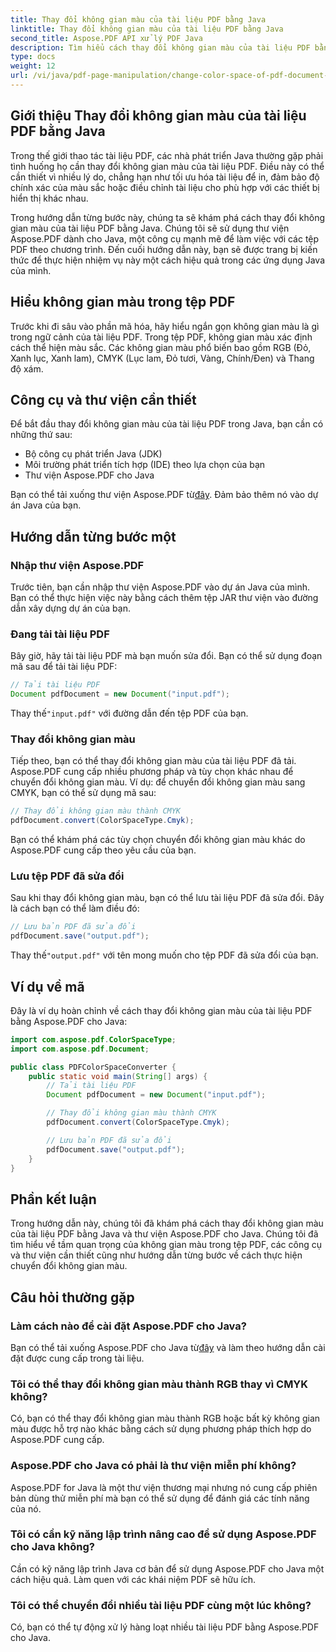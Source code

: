 ```yaml
---
title: Thay đổi không gian màu của tài liệu PDF bằng Java
linktitle: Thay đổi không gian màu của tài liệu PDF bằng Java
second_title: Aspose.PDF API xử lý PDF Java
description: Tìm hiểu cách thay đổi không gian màu của tài liệu PDF bằng Java. Hướng dẫn từng bước với các ví dụ về mã. Tối ưu hóa các tệp PDF của bạn để in và hiển thị.
type: docs
weight: 12
url: /vi/java/pdf-page-manipulation/change-color-space-of-pdf-document-using-java/
---
```


## Giới thiệu Thay đổi không gian màu của tài liệu PDF bằng Java

Trong thế giới thao tác tài liệu PDF, các nhà phát triển Java thường gặp phải tình huống họ cần thay đổi không gian màu của tài liệu PDF. Điều này có thể cần thiết vì nhiều lý do, chẳng hạn như tối ưu hóa tài liệu để in, đảm bảo độ chính xác của màu sắc hoặc điều chỉnh tài liệu cho phù hợp với các thiết bị hiển thị khác nhau.

Trong hướng dẫn từng bước này, chúng ta sẽ khám phá cách thay đổi không gian màu của tài liệu PDF bằng Java. Chúng tôi sẽ sử dụng thư viện Aspose.PDF dành cho Java, một công cụ mạnh mẽ để làm việc với các tệp PDF theo chương trình. Đến cuối hướng dẫn này, bạn sẽ được trang bị kiến thức để thực hiện nhiệm vụ này một cách hiệu quả trong các ứng dụng Java của mình.

## Hiểu không gian màu trong tệp PDF

Trước khi đi sâu vào phần mã hóa, hãy hiểu ngắn gọn không gian màu là gì trong ngữ cảnh của tài liệu PDF. Trong tệp PDF, không gian màu xác định cách thể hiện màu sắc. Các không gian màu phổ biến bao gồm RGB (Đỏ, Xanh lục, Xanh lam), CMYK (Lục lam, Đỏ tươi, Vàng, Chính/Đen) và Thang độ xám.

## Công cụ và thư viện cần thiết

Để bắt đầu thay đổi không gian màu của tài liệu PDF trong Java, bạn cần có những thứ sau:

- Bộ công cụ phát triển Java (JDK)
- Môi trường phát triển tích hợp (IDE) theo lựa chọn của bạn
- Thư viện Aspose.PDF cho Java

 Bạn có thể tải xuống thư viện Aspose.PDF từ[đây](https://releases.aspose.com/pdf/java/). Đảm bảo thêm nó vào dự án Java của bạn.

## Hướng dẫn từng bước một

### Nhập thư viện Aspose.PDF

Trước tiên, bạn cần nhập thư viện Aspose.PDF vào dự án Java của mình. Bạn có thể thực hiện việc này bằng cách thêm tệp JAR thư viện vào đường dẫn xây dựng dự án của bạn.

### Đang tải tài liệu PDF

Bây giờ, hãy tải tài liệu PDF mà bạn muốn sửa đổi. Bạn có thể sử dụng đoạn mã sau để tải tài liệu PDF:

```java
// Tải tài liệu PDF
Document pdfDocument = new Document("input.pdf");
```

 Thay thế`"input.pdf"` với đường dẫn đến tệp PDF của bạn.

### Thay đổi không gian màu

Tiếp theo, bạn có thể thay đổi không gian màu của tài liệu PDF đã tải. Aspose.PDF cung cấp nhiều phương pháp và tùy chọn khác nhau để chuyển đổi không gian màu. Ví dụ: để chuyển đổi không gian màu sang CMYK, bạn có thể sử dụng mã sau:

```java
// Thay đổi không gian màu thành CMYK
pdfDocument.convert(ColorSpaceType.Cmyk);
```

Bạn có thể khám phá các tùy chọn chuyển đổi không gian màu khác do Aspose.PDF cung cấp theo yêu cầu của bạn.

### Lưu tệp PDF đã sửa đổi

Sau khi thay đổi không gian màu, bạn có thể lưu tài liệu PDF đã sửa đổi. Đây là cách bạn có thể làm điều đó:

```java
// Lưu bản PDF đã sửa đổi
pdfDocument.save("output.pdf");
```

 Thay thế`"output.pdf"` với tên mong muốn cho tệp PDF đã sửa đổi của bạn.

## Ví dụ về mã

Đây là ví dụ hoàn chỉnh về cách thay đổi không gian màu của tài liệu PDF bằng Aspose.PDF cho Java:

```java
import com.aspose.pdf.ColorSpaceType;
import com.aspose.pdf.Document;

public class PDFColorSpaceConverter {
    public static void main(String[] args) {
        // Tải tài liệu PDF
        Document pdfDocument = new Document("input.pdf");

        // Thay đổi không gian màu thành CMYK
        pdfDocument.convert(ColorSpaceType.Cmyk);

        // Lưu bản PDF đã sửa đổi
        pdfDocument.save("output.pdf");
    }
}
```

## Phần kết luận

Trong hướng dẫn này, chúng tôi đã khám phá cách thay đổi không gian màu của tài liệu PDF bằng Java và thư viện Aspose.PDF cho Java. Chúng tôi đã tìm hiểu về tầm quan trọng của không gian màu trong tệp PDF, các công cụ và thư viện cần thiết cũng như hướng dẫn từng bước về cách thực hiện chuyển đổi không gian màu.

## Câu hỏi thường gặp

### Làm cách nào để cài đặt Aspose.PDF cho Java?

 Bạn có thể tải xuống Aspose.PDF cho Java từ[đây](https://releases.aspose.com/pdf/java/) và làm theo hướng dẫn cài đặt được cung cấp trong tài liệu.

### Tôi có thể thay đổi không gian màu thành RGB thay vì CMYK không?

Có, bạn có thể thay đổi không gian màu thành RGB hoặc bất kỳ không gian màu được hỗ trợ nào khác bằng cách sử dụng phương pháp thích hợp do Aspose.PDF cung cấp.

### Aspose.PDF cho Java có phải là thư viện miễn phí không?

Aspose.PDF for Java là một thư viện thương mại nhưng nó cung cấp phiên bản dùng thử miễn phí mà bạn có thể sử dụng để đánh giá các tính năng của nó.

### Tôi có cần kỹ năng lập trình nâng cao để sử dụng Aspose.PDF cho Java không?

Cần có kỹ năng lập trình Java cơ bản để sử dụng Aspose.PDF cho Java một cách hiệu quả. Làm quen với các khái niệm PDF sẽ hữu ích.

### Tôi có thể chuyển đổi nhiều tài liệu PDF cùng một lúc không?

Có, bạn có thể tự động xử lý hàng loạt nhiều tài liệu PDF bằng Aspose.PDF cho Java.